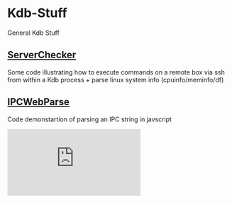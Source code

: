 Kdb-Stuff
=========

General Kdb Stuff

## [ServerChecker](/ServerChecker)
Some code illustrating how to execute commands on a remote box via ssh from within a Kdb process + parse linux system info (cpuinfo/meminfo/df)

## [IPCWebParse](/IPCWebParse)
Code demonstartion of parsing an IPC string in javscript

[![Analytics](https://ga-beacon.appspot.com/UA-128743-9/Kdb-Stuff/README.md)](https://github.com/mdsalih/Kdb-Stuff)
